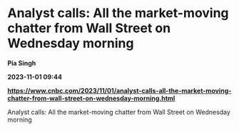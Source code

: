 # Analyst calls: All the market-moving chatter from Wall Street on Wednesday morning
**Pia Singh**

**2023-11-01 09:44**

**https://www.cnbc.com/2023/11/01/analyst-calls-all-the-market-moving-chatter-from-wall-street-on-wednesday-morning.html**

Analyst calls: All the market-moving chatter from Wall Street on Wednesday morning